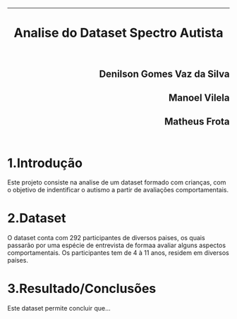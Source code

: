 ﻿***
<h1 align="center" > Analise do Dataset Spectro Autista

<br>
<br>

<h2 align="right">Denilson Gomes Vaz da Silva<br>
<h2 align="right">Manoel Vilela<br>
<h2 align="right">Matheus Frota<br>
<br>

1.Introdução
==========

<p>Este projeto consiste na analise de um dataset formado com crianças, com o objetivo de indentificar o autismo a partir de avaliações comportamentais.<p/>

2.Dataset
==========

<p>O dataset conta com 292 participantes de diversos paises, os quais passarão por uma espécie de entrevista de formaa avaliar alguns aspectos comportamentais. Os participantes tem de 4 à 11 anos, residem em diversos países.<p/>

3.Resultado/Conclusões
==========

<p>Este dataset permite concluir que...<p/>